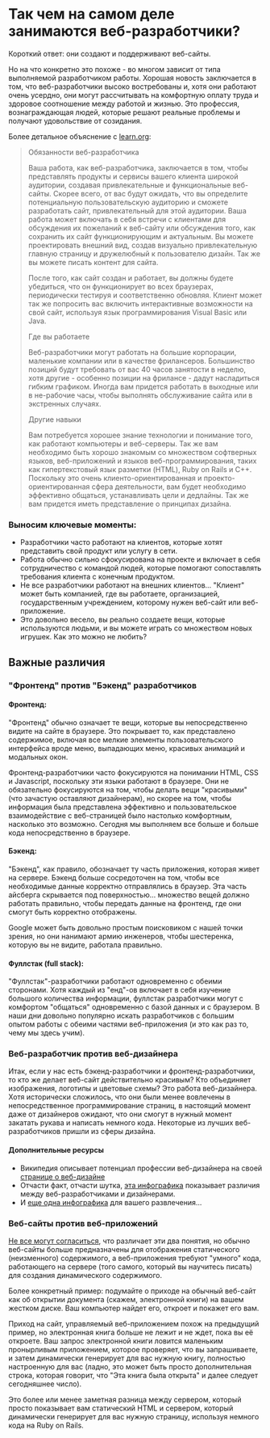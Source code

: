# Так чем на самом деле занимаются веб-разработчики?

Короткий ответ: они создают и поддерживают веб-сайты.

Но на что конкретно это похоже - во многом зависит от типа выполняемой разработчиком работы. Хорошая новость заключается в том, что веб-разработчики высоко востребованы и, хотя они работают очень усердно, они могут рассчитывать на комфортную оплату труда и здоровое соотношение между работой и жизнью. Это профессия, вознаграждающая людей, которые решают реальные проблемы и получают удовольствие от созидания.

Более детальное объяснение с [learn.org](http://learn.org/articles/What_Does_a_Web_Developer_Do.html):

>Обязанности веб-разработчика
>
>Ваша работа, как веб-разработчика, заключается в том, чтобы представлять продукты и сервисы вашего клиента широкой аудитории, создавая привлекательные и функциональные веб-сайты. Скорее всего, от вас будут ожидать, что вы определите потенциальную пользовательскую аудиторию и сможете разработать сайт, привлекательный для этой аудитории. Ваша работа может включать в себя встречи с клиентами для обсуждения их пожеланий к веб-сайту или обсуждения того, как сохранить их сайт функционирующим и актуальным. Вы можете проектировать внешний вид, создав визуально привлекательную главную страницу и дружелюбный к пользователю дизайн. Так же вы можете писать контент для сайта.
>
>После того, как сайт создан и работает, вы должны будете убедиться, что он функционирует во всех браузерах, периодически тестируя и соответственно обновляя. Клиент может так же попросить вас включить интерактивные возможности на свой сайт, используя язык программирования Visual Basic или Java.
>
>Где вы работаете
>
>Веб-разработчики могут работать на большие корпорации, маленькие компании или в качестве фрилансеров. Большинство позиций будут требовать от вас 40 часов занятости в неделю, хотя другие - особенно позиции на фрилансе - дадут насладиться гибким графиком. Иногда вам придется работать в выходные или в не-рабочие часы, чтобы выполнять обслуживание сайта или в экстренных случаях.
>
>Другие навыки
>
>Вам потребуется хорошее знание технологии и понимание того, как работают компьютеры и веб-серверы. Так же вам необходимо быть хорошо знакомым со множеством софтверных языков, веб-приложений и языков веб-программирования, таких как гипертекстовый язык разметки (HTML), Ruby on Rails и C++. Поскольку это очень клиенто-ориентированная и проекто-ориентированная сфера деятельности, вам будет необходимо эффективно общаться, устанавливать цели и дедлайны. Так же вам придется иметь представление о принципах дизайна.

### Выносим ключевые моменты:

* Разработчики часто работают на клиентов, которые хотят представить свой продукт или услугу в сети.
* Работа обычно сильно сфокусирована на проекте и включает в себя сотрудничество с командой людей, которые помогают сопоставлять требования клиента с конечным продуктом.
* Не все разработчики работают на внешних клиентов... "Клиент" может быть компанией, где вы работаете, организацией, государственным учреждением, которому нужен веб-сайт или веб-приложение.
* Это довольно весело, вы реально создаете вещи, которые используются людьми, и вы можете играть со множеством новых игрушек. Как это можно не любить?

## Важные различия

### "Фронтенд" против "Бэкенд" разработчиков

#### Фронтенд:

"Фронтенд" обычно означает те вещи, которые вы непосредственно видите на сайте в браузере. Это покрывает то, как представлено содержимое, включая все мелкие элементы пользовательского интерфейса вроде меню, выпадающих меню, красивых анимаций и модальных окон.

Фронтенд-разработчики часто фокусируются на понимании HTML, CSS и Javascript, поскольку эти языки работают в браузере. Они не обязательно фокусируются на том, чтобы делать вещи "красивыми" (что зачастую оставляют дизайнерам), но скорее на том, чтобы информация была представлена эффективно и пользовательское взаимодействие с веб-страницей было настолько комфортным, насколько это возможно. Сегодня мы выполняем все больше и больше кода непосредственно в браузере.

#### Бэкенд:

"Бэкенд", как правило, обозначает ту часть приложения, которая живет на сервере. Бэкенд больше сосредоточен на том, чтобы все необходимые данные корректно отправлялись в браузер. Эта часть айсберга скрывается под поверхностью... множество вещей должно работать правильно, чтобы передать данные на фронтенд, где они смогут быть корректно отображены.

Google может быть довольно простым поисковиком с нашей точки зрения, но они нанимают армию инженеров, чтобы шестеренка, которую вы не видите, работала правильно.


#### Фуллстак (full stack):

"Фуллстак"-разработчики работают одновременно с обеими сторонами. Хотя каждый из "енд"-ов включает в себя изучение большого количества информации, фуллстак разработчики могут с комфортом "общаться" одновременно с базой данных и с браузером. В наши дни довольно популярно искать разработчиков с большим опытом работы с обеими частями веб-приложения (и это как раз то, чему мы здесь учим).

### Веб-разработчик против веб-дизайнера

Итак, если у нас есть бэкенд-разработчики и фронтенд-разработчики, то кто же делает веб-сайт действительно красивым? Кто объединяет изображения, логотипы и цветовые схемы? Это работа веб-дизайнера. Хотя исторически сложилось, что они были менее вовлечены в непосредственное программирование страниц, в настоящий момент даже от дизайнеров ожидают, что они смогут в нужный момент закатать рукава и написать немного кода. Некоторые из лучших веб-разработчиков пришли из сферы дизайна.

#### Дополнительные ресурсы

* Википедия описывает потенциал профессии веб-дизайнера на своей [странице о веб-дизайне](https://ru.wikipedia.org/wiki/Веб-дизайн)
* Отчасти факт, отчасти шутка, [эта инфографика](http://thumbnails.visually.netdna-cdn.com/web-designer-vs-web-developer_502919932c2d2.jpg) показывает различия между веб-разработчиками и дизайнерами.
* И [еще одна инфографика](http://visual.ly/web-designers-vs-web-developers) для вашего развлечения...

### Веб-сайты против веб-приложений

[Не все могут согласиться](http://stackoverflow.com/questions/1959910/web-site-vs-web-application), что различает эти два понятия, но обычно веб-сайты больше предназначены для отображения статического (неизменного) содержимого, а веб-приложения требуют "умного" кода, работающего на сервере (того самого, который вы научитесь писать) для создания динамического содержимого.

Более конкретный пример: подумайте о приходе на обычный веб-сайт как об открытии документа (скажем, электронной книги) на вашем жестком диске. Ваш компьютер найдет его, откроет и покажет его вам.

Приход на сайт, управляемый веб-приложением похож на предыдущий пример, но электронная книга больше не лежит и не ждет, пока вы её откроете. Ваш запрос электронной книги ловится маленьким пронырливым приложением, которое проверяет, что вы запрашиваете, и затем динамически генерирует для вас нужную книгу, полностью настроенную для вас (ладно, это может быть просто дополнительная строка, которая говорит, что "Эта книга была открыта" и далее следует сегодняшнее число).

Это более или менее заметная разница между сервером, который просто показывает вам статический HTML и сервером, который динамически генерирует для вас нужную страницу, используя немного кода на Ruby on Rails.
